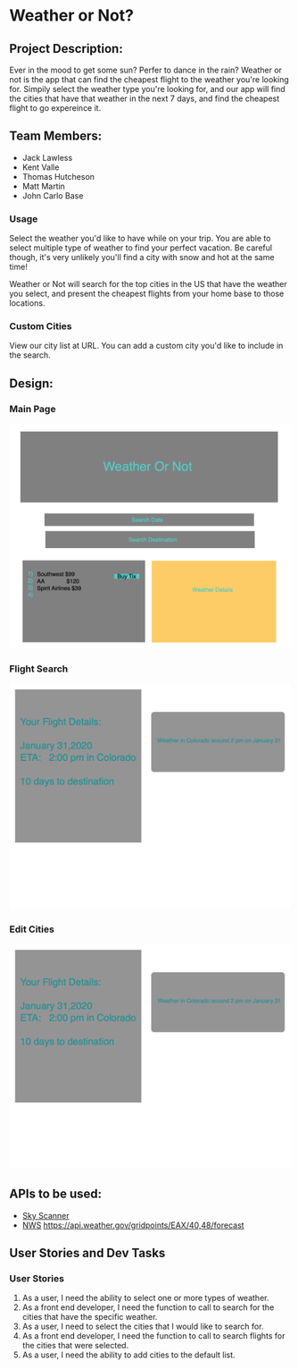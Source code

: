 # Weather or Not?
## Project Description:

Ever in the mood to get some sun? Perfer to dance in the rain? Weather or not is the app that can find the cheapest flight to the weather you're looking for. Simpily select the weather type you're looking for, and our app will find the cities that have that weather in the next 7 days, and find the cheapest flight to go expereince it. 

## Team Members:
* Jack Lawless
* Kent Valle
* Thomas Hutcheson
* Matt Martin
* John Carlo Base

### Usage
Select the weather you'd like to have while on your trip. You are able to select multiple type of weather to find your perfect vacation. Be careful though, it's very unlikely you'll find a city with snow and hot at the same time!

Weather or Not will search for the top cities in the US that have the weather you select, and present the cheapest flights from your home base to those locations. 

### Custom Cities
View our city list at URL. You can add a custom city you'd like to include in the search. 

## Design:
### Main Page
!["Main Page"](https://github.com/KentValle1/Weather-Or-Not/blob/matt/docs/img/first_page.png?raw=true)

### Flight Search
!["Flight Search"](https://github.com/KentValle1/Weather-Or-Not/blob/matt/docs/img/second_page.png?raw=true)

### Edit Cities
!["Edit Cities"](https://github.com/KentValle1/Weather-Or-Not/blob/matt/docs/img/second_page.png?raw=true)

## APIs to be used:
* [Sky Scanner](https://skyscanner.github.io/slate/)
* [NWS](https://api.weather.gov) https://api.weather.gov/gridpoints/EAX/40,48/forecast

## User Stories and Dev Tasks
### User Stories
1. As a user, I need the ability to select one or more types of weather. 
2. As a front end developer, I need the function to call to search for the cities that have the specific weather. 
3. As a user, I need to select the cities that I would like to search for. 
4. As a front end developer, I need the function to call to search flights for the cities that were selected. 
5. As a user, I need the ability to add cities to the default list. 
